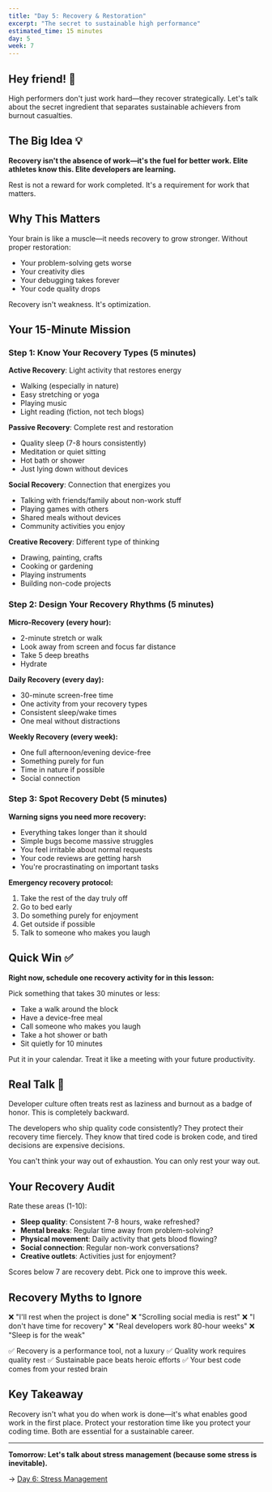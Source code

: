 ```yaml
---
title: "Day 5: Recovery & Restoration"
excerpt: "The secret to sustainable high performance"
estimated_time: 15 minutes
day: 5
week: 7
---
```


## Hey friend! 👋

High performers don't just work hard—they recover strategically. Let's talk about the secret ingredient that separates sustainable achievers from burnout casualties.

## The Big Idea 💡

**Recovery isn't the absence of work—it's the fuel for better work. Elite athletes know this. Elite developers are learning.**

Rest is not a reward for work completed. It's a requirement for work that matters.

## Why This Matters

Your brain is like a muscle—it needs recovery to grow stronger. Without proper restoration:

- Your problem-solving gets worse
- Your creativity dies
- Your debugging takes forever
- Your code quality drops

Recovery isn't weakness. It's optimization.

## Your 15-Minute Mission

### Step 1: Know Your Recovery Types (5 minutes)

**Active Recovery**: Light activity that restores energy

- Walking (especially in nature)
- Easy stretching or yoga
- Playing music
- Light reading (fiction, not tech blogs)

**Passive Recovery**: Complete rest and restoration

- Quality sleep (7-8 hours consistently)
- Meditation or quiet sitting
- Hot bath or shower
- Just lying down without devices

**Social Recovery**: Connection that energizes you

- Talking with friends/family about non-work stuff
- Playing games with others
- Shared meals without devices
- Community activities you enjoy

**Creative Recovery**: Different type of thinking

- Drawing, painting, crafts
- Cooking or gardening
- Playing instruments
- Building non-code projects

### Step 2: Design Your Recovery Rhythms (5 minutes)

**Micro-Recovery (every hour):**

- 2-minute stretch or walk
- Look away from screen and focus far distance
- Take 5 deep breaths
- Hydrate

**Daily Recovery (every day):**

- 30-minute screen-free time
- One activity from your recovery types
- Consistent sleep/wake times
- One meal without distractions

**Weekly Recovery (every week):**

- One full afternoon/evening device-free
- Something purely for fun
- Time in nature if possible
- Social connection

### Step 3: Spot Recovery Debt (5 minutes)

**Warning signs you need more recovery:**

- Everything takes longer than it should
- Simple bugs become massive struggles
- You feel irritable about normal requests
- Your code reviews are getting harsh
- You're procrastinating on important tasks

**Emergency recovery protocol:**

1. Take the rest of the day truly off
2. Go to bed early
3. Do something purely for enjoyment
4. Get outside if possible
5. Talk to someone who makes you laugh

## Quick Win ✅

**Right now, schedule one recovery activity for in this lesson:**

Pick something that takes 30 minutes or less:

- Take a walk around the block
- Have a device-free meal
- Call someone who makes you laugh
- Take a hot shower or bath
- Sit quietly for 10 minutes

Put it in your calendar. Treat it like a meeting with your future productivity.

## Real Talk 💬

Developer culture often treats rest as laziness and burnout as a badge of honor. This is completely backward.

The developers who ship quality code consistently? They protect their recovery time fiercely. They know that tired code is broken code, and tired decisions are expensive decisions.

You can't think your way out of exhaustion. You can only rest your way out.

## Your Recovery Audit

Rate these areas (1-10):

- **Sleep quality**: Consistent 7-8 hours, wake refreshed?
- **Mental breaks**: Regular time away from problem-solving?
- **Physical movement**: Daily activity that gets blood flowing?
- **Social connection**: Regular non-work conversations?
- **Creative outlets**: Activities just for enjoyment?

Scores below 7 are recovery debt. Pick one to improve this week.

## Recovery Myths to Ignore

❌ "I'll rest when the project is done"
❌ "Scrolling social media is rest"
❌ "I don't have time for recovery"
❌ "Real developers work 80-hour weeks"
❌ "Sleep is for the weak"

✅ Recovery is a performance tool, not a luxury
✅ Quality work requires quality rest
✅ Sustainable pace beats heroic efforts
✅ Your best code comes from your rested brain

## Key Takeaway

Recovery isn't what you do when work is done—it's what enables good work in the first place. Protect your restoration time like you protect your coding time. Both are essential for a sustainable career.

---

**Tomorrow: Let's talk about stress management (because some stress is inevitable).**

→ [Day 6: Stress Management](./06-stress-management)
